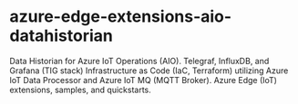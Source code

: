 # azure-edge-extensions-aio-datahistorian
Data Historian for Azure IoT Operations (AIO). Telegraf, InfluxDB, and Grafana (TIG stack) Infrastructure as Code (IaC, Terraform) utilizing Azure IoT Data Processor and Azure IoT MQ (MQTT Broker). Azure Edge (IoT) extensions, samples, and quickstarts.

